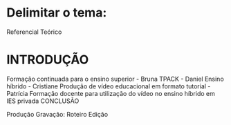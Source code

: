 # Delimitar o tema:

Referencial Teórico
# INTRODUÇÃO
Formação continuada para o ensino superior - Bruna
TPACK - Daniel 
Ensino híbrido - Cristiane
Produção de vídeo educacional em formato tutorial - Patrícia
Formação docente para utilização do vídeo no ensino híbrido em IES privada
CONCLUSÃO



Produção
Gravação: 
Roteiro
Edição
